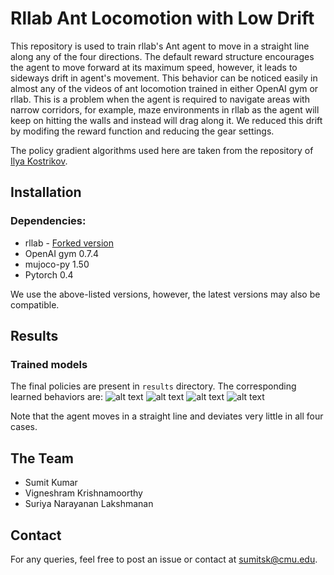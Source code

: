 # Rllab Ant Locomotion with Low Drift

This repository is used to train rllab's Ant agent to move in a straight line along any of the four directions. The default reward structure encourages the agent to move forward at its maximum speed, however, it leads to sideways drift in agent's movement. This behavior can be noticed easily in almost any of the videos of ant locomotion trained in either OpenAI gym or rllab. This is a problem when the agent is required to navigate areas with narrow corridors, for example, maze environments in rllab as the agent will keep on hitting the walls and instead will drag along it. We reduced this drift by modifing the reward function and reducing the gear settings. 

The policy gradient algorithms used here are taken from the repository of [Ilya Kostrikov](https://github.com/ikostrikov/pytorch-a2c-ppo-acktr).

## Installation

### Dependencies:
* rllab - [Forked version](https://github.com/sumitsk/rllab) 
* OpenAI gym 0.7.4
* mujoco-py 1.50
* Pytorch 0.4

We use the above-listed versions, however, the latest versions may also be compatible.

## Results
### Trained models
The final policies are present in `results` directory. The corresponding learned behaviors are:
![alt text](https://github.com/sumitsk/pytorch-pg-rllab/tree/master/videos/posx.gif "East")
![alt text](https://github.com/sumitsk/pytorch-pg-rllab/tree/master/videos/negx.gif "West")
![alt text](https://github.com/sumitsk/pytorch-pg-rllab/tree/master/videos/posy.gif "North")
![alt text](https://github.com/sumitsk/pytorch-pg-rllab/tree/master/videos/negy.gif "South")

Note that the agent moves in a straight line and deviates very little in all four cases.

## The Team
* Sumit Kumar
* Vigneshram Krishnamoorthy
* Suriya Narayanan Lakshmanan

## Contact
For any queries, feel free to post an issue or contact at sumitsk@cmu.edu.